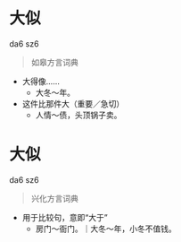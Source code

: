# 大似
da6 sz6
> 如皋方言词典
- 大得像……
  - 大冬～年。
- 这件比那件大（重要／急切）
  - 人情～债，头顶锅子卖。

# 大似
da6 sz6
> 兴化方言词典
- 用于比较句，意即“大于”
  - 房门～衙门。｜大冬～年，小冬不值钱。
